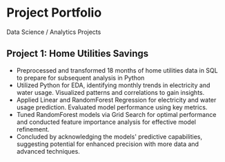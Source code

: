 # Project Portfolio
Data Science / Analytics Projects

## Project 1: Home Utilities Savings
* Preprocessed and transformed 18 months of home utilities data in SQL to prepare for subsequent analysis in Python
* Utilized Python for EDA, identifying monthly trends in electricity and water usage. Visualized patterns and correlations to gain insights.
* Applied Linear and RandomForest Regression for electricity and water usage prediction. Evaluated model performance using key metrics.
* Tuned RandomForest models via Grid Search for optimal performance and conducted feature importance analysis for effective model refinement.
* Concluded by acknowledging the models' predictive capabilities, suggesting potential for enhanced precision with more data and advanced techniques.
